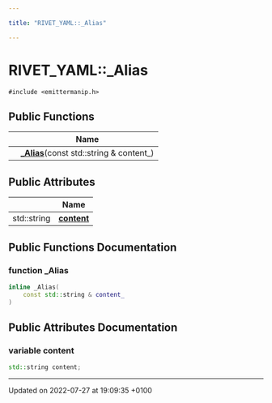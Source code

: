 ```yaml
---

title: "RIVET_YAML::_Alias"

---
```


# RIVET_YAML::_Alias






`#include <emittermanip.h>`

## Public Functions

|                | Name           |
| -------------- | -------------- |
| | **[_Alias](http://example.org/classes/structrivet__yaml_1_1__alias/#function--alias)**(const std::string & content_) |

## Public Attributes

|                | Name           |
| -------------- | -------------- |
| std::string | **[content](http://example.org/classes/structrivet__yaml_1_1__alias/#variable-content)**  |

## Public Functions Documentation

### function _Alias

```cpp
inline _Alias(
    const std::string & content_
)
```


## Public Attributes Documentation

### variable content

```cpp
std::string content;
```


-------------------------------

Updated on 2022-07-27 at 19:09:35 +0100